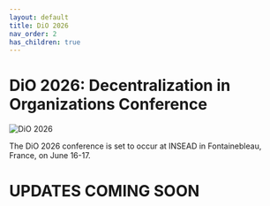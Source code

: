 ```yaml
---
layout: default
title: DiO 2026
nav_order: 2
has_children: true
---
```



# DiO 2026: Decentralization in Organizations Conference

![DiO 2026](dio_2025_photos/dio_2026_1.jpg)

The DiO 2026 conference is set to occur at INSEAD in Fontainebleau, France, on June 16-17.

# UPDATES COMING SOON